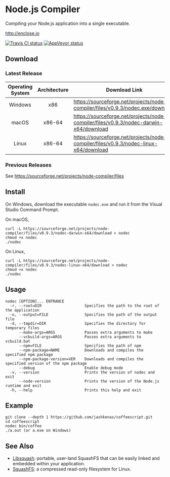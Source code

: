 # Node.js Compiler

Compiling your Node.js application into a single executable.

http://enclose.io

[![Travis CI status](https://travis-ci.org/pmq20/node-compiler.svg?branch=master)](https://travis-ci.org/pmq20/node-compiler)
[![AppVeyor status](https://ci.appveyor.com/api/projects/status/gap9xne0rayjtynp/branch/master?svg=true)](https://ci.appveyor.com/project/pmq20/node-compiler/branch/master)

## Download

### Latest Release

|    Operating System   |  Architecture | Download Link                                                                          |
|:---------------------:|:-------------:|----------------------------------------------------------------------------------------|
|        Windows        |      x86      | https://sourceforge.net/projects/node-compiler/files/v0.9.3/nodec.exe/download         |
|         macOS         |     x86-64    | https://sourceforge.net/projects/node-compiler/files/v0.9.3/nodec-darwin-x64/download  |
|         Linux         |     x86-64    | https://sourceforge.net/projects/node-compiler/files/v0.9.3/nodec-linux-x64/download   |

### Previous Releases

See https://sourceforge.net/projects/node-compiler/files

## Install

On Windows, download the executable `nodec.exe` and run it from the Visual Studio Command Prompt.

On macOS,

    curl -L https://sourceforge.net/projects/node-compiler/files/v0.9.3/nodec-darwin-x64/download > nodec
    chmod +x nodec
    ./nodec

On Linux,

    curl -L https://sourceforge.net/projects/node-compiler/files/v0.9.3/nodec-linux-x64/download > nodec
    chmod +x nodec
    ./nodec

## Usage

    nodec [OPTION]... ENTRANCE
      -r, --root=DIR                   Specifies the path to the root of the application
      -o, --output=FILE                Specifies the path of the output file
      -d, --tmpdir=DIR                 Specifies the directory for temporary files
          --make-args=ARGS             Passes extra arguments to make
          --vcbuild-args=ARGS          Passes extra arguments to vcbuild.bat
          --npm=FILE                   Specifies the path of npm
          --npm-package=NAME           Downloads and compiles the specified npm package
          --npm-package-version=VER    Downloads and compiles the specified version of the npm package
          --debug                      Enable debug mode
      -v, --version                    Prints the version of nodec and exit
          --node-version               Prints the version of the Node.js runtime and exit
      -h, --help                       Prints this help and exit

## Example

    git clone --depth 1 https://github.com/jashkenas/coffeescript.git
    cd coffeescript
    nodec bin/coffee
    ./a.out (or a.exe on Windows)

## See Also

- [Libsquash](https://github.com/pmq20/libsquash): portable, user-land SquashFS that can be easily linked and embedded within your application.
- [SquashFS](http://squashfs.sourceforge.net/): a compressed read-only filesystem for Linux.
